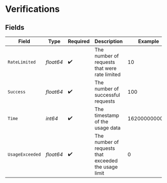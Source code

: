 # Verifications


## Fields

| Field                                                | Type                                                 | Required                                             | Description                                          | Example                                              |
| ---------------------------------------------------- | ---------------------------------------------------- | ---------------------------------------------------- | ---------------------------------------------------- | ---------------------------------------------------- |
| `RateLimited`                                        | *float64*                                            | :heavy_check_mark:                                   | The number of requests that were rate limited        | 10                                                   |
| `Success`                                            | *float64*                                            | :heavy_check_mark:                                   | The number of successful requests                    | 100                                                  |
| `Time`                                               | *int64*                                              | :heavy_check_mark:                                   | The timestamp of the usage data                      | 1620000000000                                        |
| `UsageExceeded`                                      | *float64*                                            | :heavy_check_mark:                                   | The number of requests that exceeded the usage limit | 0                                                    |